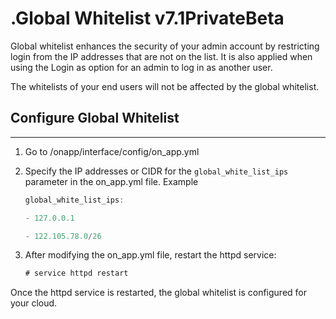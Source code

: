 # .Global Whitelist v7.1PrivateBeta

Global whitelist enhances the security of your admin account by restricting login from the IP addresses that are not on the list. It is also applied when using the Login as option for an admin to log in as another user.

The whitelists of your end users will not be affected by the global whitelist. 

## Configure Global Whitelist

------------------------------------------------------------------------

1.  Go to /onapp/interface/config/on\_app.yml 
2.  Specify the IP addresses or CIDR for the `global_white_list_ips `parameter in the on\_app.yml file. Example

    ``` java
    global_white_list_ips:

    - 127.0.0.1

    - 122.105.78.0/26
    ```

3.  After modifying the on\_app.yml file, restart the httpd service:

    ``` java
    # service httpd restart
    ```

Once the httpd service is restarted, the global whitelist is configured for your cloud.


